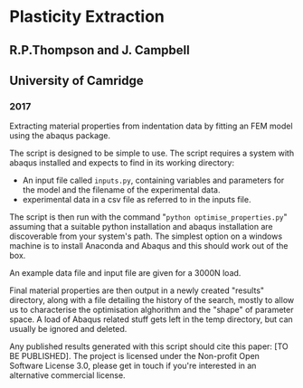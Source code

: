 # Plasticity Extraction

## R.P.Thompson and J. Campbell
## University of Camridge
### 2017
Extracting material properties from indentation data by fitting an FEM model using the abaqus package.

The script is designed to be simple to use. The script requires a system with abaqus installed and expects to find in its working directory:
* An input file called `inputs.py`, containing variables and parameters for the model and the filename of the experimental data.
* experimental data in a csv file as referred to in the inputs file.

The script is then run with the command "`python optimise_properties.py`" assuming that a suitable python installation and abaqus installation are discoverable from your system's path. The simplest option on a windows machine is to install Anaconda and Abaqus and this should work out of the box.

An example data file and input file are given for a 3000N load.

Final material properties are then output in a newly created "results" directory, along with a file detailing the history of the search, mostly to allow us to characterise the optimisation alghorithm and the "shape" of parameter space. A load of Abaqus related stuff gets left in the temp directory, but can usually be ignored and deleted.

Any published results generated with this script should cite this paper: [TO BE PUBLISHED]. The project is licensed under the Non-profit Open Software License 3.0, please get in touch if you're interested in an alternative commercial license. 
